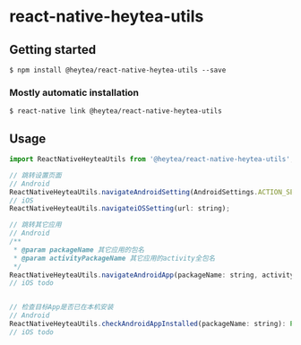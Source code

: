 # react-native-heytea-utils

## Getting started

`$ npm install @heytea/react-native-heytea-utils --save`

### Mostly automatic installation

`$ react-native link @heytea/react-native-heytea-utils`

## Usage
```javascript
import ReactNativeHeyteaUtils from '@heytea/react-native-heytea-utils';

// 跳转设置页面
// Android
ReactNativeHeyteaUtils.navigateAndroidSetting(AndroidSettings.ACTION_SETTINGS): Promise<boolean>;
// iOS
ReactNativeHeyteaUtils.navigateiOSSetting(url: string);

// 跳转其它应用
// Android
/**
 * @param packageName 其它应用的包名
 * @param activityPackageName 其它应用的activity全包名
 */
ReactNativeHeyteaUtils.navigateAndroidApp(packageName: string, activityPackageName?: string): Promise<boolean>;
// iOS todo


// 检查目标App是否已在本机安装
// Android
ReactNativeHeyteaUtils.checkAndroidAppInstalled(packageName: string): Promise<boolean>;
// iOS todo

```
